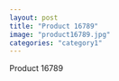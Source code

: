 ```yaml
---
layout: post
title: "Product 16789"
image: "product16789.jpg"
categories: "category1"
---
```

Product 16789
